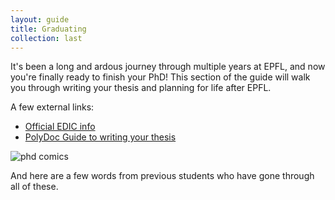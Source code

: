 ```yaml
---
layout: guide
title: Graduating
collection: last
---
```


It's been a long and ardous journey through multiple years at EPFL, and now you're finally ready to finish your PhD! This section of the guide will walk you through writing your thesis and planning for life after EPFL.

A few external links:

- [Official EDIC info](https://www.epfl.ch/education/phd/edic-computer-and-communication-sciences/edic-computer-and-communication-sciences/edic-end-of-thesis/)
- [PolyDoc Guide to writing your thesis](https://www.epfl.ch/campus/associations/list/polydoc/page-151233-en-html/)

![phd comics](https://www.epfl.ch/campus/associations/list/polydoc/wp-content/uploads/2018/09/phd112499s.gif)

And here are a few words from previous students who have gone through all of these.
